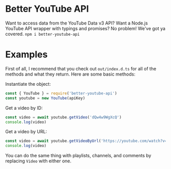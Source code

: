 # Better YouTube API
Want to access data from the YouTube Data v3 API? Want a Node.js YouTube API wrapper with typings and promises? No problem! We've got ya covered. `npm i better-youtube-api`

# Examples
First of all, I recommend that you check out `out/index.d.ts` for all of the methods and what they return. Here are some basic methods:

Instantiate the object:

```js
const { YouTube } = require('better-youtube-api')
const youtube = new YouTube(apiKey)
```

Get a video by ID:

```js
const video = await youtube.getVideo('dQw4w9WgXcQ')
console.log(video)
```

Get a video by URL:

```js
const video = await youtube.getVideoByUrl('https://youtube.com/watch?v=dQw4w9WgXcQ')
console.log(video)
```

You can do the same thing with playlists, channels, and comments by replacing `Video` with either one.

